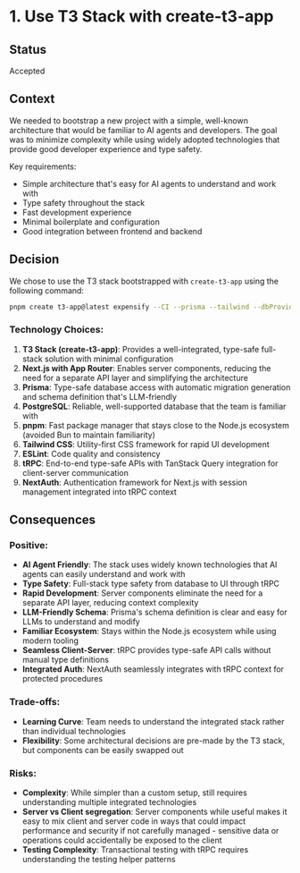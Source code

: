 # 1. Use T3 Stack with create-t3-app

## Status

Accepted

## Context

We needed to bootstrap a new project with a simple, well-known architecture that would be familiar to AI agents and developers. The goal was to minimize complexity while using widely adopted technologies that provide good developer experience and type safety.

Key requirements:
- Simple architecture that's easy for AI agents to understand and work with
- Type safety throughout the stack
- Fast development experience
- Minimal boilerplate and configuration
- Good integration between frontend and backend

## Decision

We chose to use the T3 stack bootstrapped with `create-t3-app` using the following command:

```bash
pnpm create t3-app@latest expensify --CI --prisma --tailwind --dbProvider postgres --appRouter --eslint
```

### Technology Choices:

1. **T3 Stack (create-t3-app)**: Provides a well-integrated, type-safe full-stack solution with minimal configuration
2. **Next.js with App Router**: Enables server components, reducing the need for a separate API layer and simplifying the architecture
3. **Prisma**: Type-safe database access with automatic migration generation and schema definition that's LLM-friendly
4. **PostgreSQL**: Reliable, well-supported database that the team is familiar with
5. **pnpm**: Fast package manager that stays close to the Node.js ecosystem (avoided Bun to maintain familiarity)
6. **Tailwind CSS**: Utility-first CSS framework for rapid UI development
7. **ESLint**: Code quality and consistency
8. **tRPC**: End-to-end type-safe APIs with TanStack Query integration for client-server communication
9. **NextAuth**: Authentication framework for Next.js with session management integrated into tRPC context

## Consequences

### Positive:
- **AI Agent Friendly**: The stack uses widely known technologies that AI agents can easily understand and work with
- **Type Safety**: Full-stack type safety from database to UI through tRPC
- **Rapid Development**: Server components eliminate the need for a separate API layer, reducing context complexity
- **LLM-Friendly Schema**: Prisma's schema definition is clear and easy for LLMs to understand and modify
- **Familiar Ecosystem**: Stays within the Node.js ecosystem while using modern tooling
- **Seamless Client-Server**: tRPC provides type-safe API calls without manual type definitions
- **Integrated Auth**: NextAuth seamlessly integrates with tRPC context for protected procedures

### Trade-offs:
- **Learning Curve**: Team needs to understand the integrated stack rather than individual technologies
- **Flexibility**: Some architectural decisions are pre-made by the T3 stack, but components can be easily swapped out

### Risks:
- **Complexity**: While simpler than a custom setup, still requires understanding multiple integrated technologies
- **Server vs Client segregation**: Server components while useful makes it easy to mix client and server code in ways that could impact performance and security if not carefully managed - sensitive data or operations could accidentally be exposed to the client
- **Testing Complexity**: Transactional testing with tRPC requires understanding the testing helper patterns